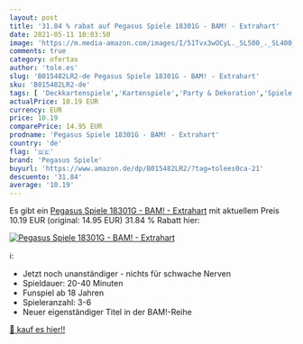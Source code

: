 ```yaml
---
layout: post
title: '31.84 % rabat auf Pegasus Spiele 18301G - BAM! - Extrahart'
date: 2021-05-11 10:03:50
image: 'https://m.media-amazon.com/images/I/51Tvx3wOCyL._SL500_._SL400_.jpg'
comments: true
category: ofertas
author: 'tole.es'
slug: 'B015482LR2-de Pegasus Spiele 18301G - BAM! - Extrahart'
sku: 'B015482LR2-de'
tags: [ 'Deckkartenspiele','Kartenspiele','Party & Dekoration','Spiele','Spielzeug','pegasus spiele', ]
actualPrice: 10.19 EUR
currency: EUR
price: 10.19
comparePrice: 14.95 EUR
prodname: 'Pegasus Spiele 18301G - BAM! - Extrahart'
country: 'de'
flag: '🇩🇪'
brand: 'Pegasus Spiele'
buyurl: 'https://www.amazon.de/dp/B015482LR2/?tag=tolees0ca-21'
descuento: '31.84'
average: '10.19'
---
```


Es gibt ein [Pegasus Spiele 18301G - BAM! - Extrahart](https://www.amazon.de/dp/B015482LR2/?tag=tolees0ca-21) mit aktuellem Preis 10.19 EUR (original: 14.95 EUR) 31.84 % Rabatt hier:

[![Pegasus Spiele 18301G - BAM! - Extrahart](https://m.media-amazon.com/images/I/51Tvx3wOCyL._SL500_._SL400_.jpg)](https://www.amazon.de/dp/B015482LR2/?tag=tolees0ca-21)

ℹ️:

- Jetzt noch unanständiger - nichts für schwache Nerven
- Spieldauer: 20-40 Minuten
- Funspiel ab 18 Jahren
- Spieleranzahl: 3-6
- Neuer eigenständiger Titel in der BAM!-Reihe

[🛒 kauf es hier!!](https://www.amazon.de/dp/B015482LR2/?tag=tolees0ca-21)
